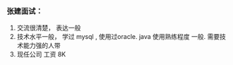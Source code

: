 ### 张建面试：

1.  交流很清楚， 表达一般
2. 技术水平一般， 学过 mysql , 使用过oracle.   java 使用熟练程度  一般.  需要技术能力强的人带
3.  现任公司  工资 8K  



